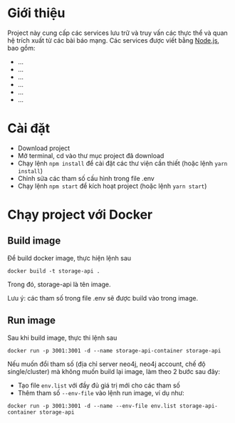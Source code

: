 # Giới thiệu

Project này cung cấp các services lưu trữ và truy vấn các thực thể và quan hệ trích xuất từ các bài báo mạng. Các services được viết bằng [Node.js](https://nodejs.org/en), bao gồm:
- ...
- ...
- ...
- ...
- ...
- ...

# Cài đặt
- Download project
- Mở terminal, cd vào thư mục project đã download
- Chạy lệnh `npm install` để cài đặt các thư viện cần thiết (hoặc lệnh `yarn install`)
- Chỉnh sửa các tham số cấu hình trong file .env
- Chạy lệnh `npm start` để kích hoạt project (hoặc lệnh `yarn start`)

# Chạy project với Docker

## Build image
Để build docker image, thực hiện lệnh sau
```
docker build -t storage-api .
```
Trong đó, storage-api là tên image.

Lưu ý: các tham số trong file .env sẽ được build vào trong image.


## Run image
Sau khi build image, thực thi lệnh sau
```
docker run -p 3001:3001 -d --name storage-api-container storage-api
```

Nếu muốn đổi tham số (địa chỉ server neo4j, neo4j account, chế độ single/cluster) mà không muốn build lại image, làm theo 2 bước sau đây:

* Tạo file ```env.list``` với đầy đủ giá trị mới cho các tham số<br>
* Thêm tham số ```--env-file``` vào lệnh run image, ví dụ như:
```
docker run -p 3001:3001 -d --name --env-file env.list storage-api-container storage-api
```
